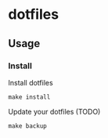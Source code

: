 # dotfiles

## Usage

### Install

Install dotfiles
```
make install
```

Update your dotfiles (TODO)
```
make backup
```
